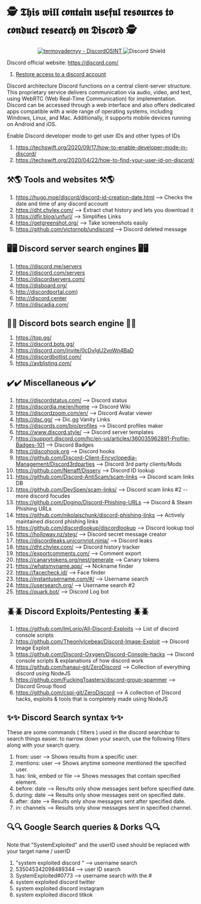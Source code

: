 # 🕵️ 𝕿𝖍𝖎𝖘 𝖜𝖎𝖑𝖑 𝖈𝖔𝖓𝖙𝖆𝖎𝖓 𝖚𝖘𝖊𝖋𝖚𝖑 𝖗𝖊𝖘𝖔𝖚𝖗𝖈𝖊𝖘 𝖙𝖔 𝖈𝖔𝖓𝖉𝖚𝖈𝖙 𝖗𝖊𝖘𝖊𝖆𝖗𝖈𝖍 𝖔𝖓 𝕯𝖎𝖘𝖈𝖔𝖗𝖉 🕵️

<div align="center">
<a href="https://github.com/termoyadernyy/DiscordOSINT" title="Go to GitHub repo">
  <img src="https://img.shields.io/static/v1?label=termoyadernyy&message=DiscordOSINT&color=purple&logo=github" alt="termoyadernyy - DiscordOSINT">
</a>
  <a href="https://discord.gg/VQUvAVpJPr" style="text-decoration: none;">
  <img src="https://discord.com/api/guilds/1336059889524670534/widget.png?style=shield" alt="Discord Shield"/>
</div>

Discord official website: https://discord.com/
1. [Restore access to a discord account](https://discord.com/login)

Discord architecture
Discord functions on a central client-server structure. This proprietary service delivers communication via audio, video, and text, using WebRTC (Web Real-Time Communication) for implementation. Discord can be accessed through a web interface and also offers dedicated apps compatible with a wide range of operating systems, including Windows, Linux, and Mac. Additionally, it supports mobile devices running on Android and iOS.


Enable Discord developer mode to get user IDs and other types of IDs
1. https://techswift.org/2020/09/17/how-to-enable-developer-mode-in-discord/
2. https://techswift.org/2020/04/22/how-to-find-your-user-id-on-discord/

## ⚒️🌎 Tools and websites ⚒️🌎
1. https://hugo.moe/discord/discord-id-creation-date.html --> Checks the date and time of any discord account
2. https://dht.chylex.com/ --> Extract chat history and lets you download it
3. https://dfir.blog/unfurl/ --> Simplifies Links
4. https://getgreenshot.org/ --> Take screenshots easily
5. https://github.com/victornpb/undiscord --> Discord deleted message


## 🖥️🖥️ Discord server search engines 🖥️🖥️
1. https://discord.me/servers
2. https://discord.com/servers
3. https://discordservers.com/
4. https://disboard.org/
5. http://discordportal.com)
6. http://discord.center
7. https://discadia.com/

## 🤖🤖 Discord bots search engine 🤖🤖
1. https://top.gg/
2. https://discord.bots.gg/
3. https://discord.com/invite/0cDvIgU2voWn4BaD
4. https://discordbotlist.com/
5. https://ayblisting.com/

## ✔️✔️ Miscellaneous ✔️✔️
1. https://discordstatus.com/ --> Discord status
2. https://discordia.me/en/home --> Discord Wiki
3. https://discordzoom.com/en/ --> Discord Avatar viewer
4. https://dsc.gg/ --> Dic.gg Vanity Links
5. https://discords.com/bio/profiles --> Discord profiles maker
6. https://www.discord.style/ --> Discord server templates
7. https://support.discord.com/hc/en-us/articles/360035962891-Profile-Badges-101 --> Discord Badges
8. https://discohook.org --> Discord hooks
9. https://github.com/Discord-Client-Encyclopedia-Management/Discord3rdparties --> Discord 3rd party clients/Mods
10. https://github.com/Nenaff/Disserv --> Discord ID lookup
11. https://github.com/Discord-AntiScam/scam-links --> Discord scam links DB
12. https://github.com/DevSpen/scam-links/ --> Discord scam links #2 -- more discord focudes
13. https://github.com/Dogino/Discord-Phishing-URLs --> Discord & Steam Phishing URLs
14. https://github.com/nikolaischunk/discord-phishing-links --> Actively maintained discord phishing links 
15. https://github.com/discordlookup/discordlookup --> Discord lookup tool
16. https://holloway.nz/steg/ --> Discord secret message creator
17. https://discordleaks.unicornriot.ninja/ --> Discord leaks
18. https://dht.chylex.com/ --> Discord history tracker
19. https://exportcomments.com/ --> Comment export
20. https://canarytokens.org/nest/generate --> Canary tokens
21. https://whatsmyname.app/ --> Nickname finder
22. https://facecheck.id/ --> Face finder
23. https://instantusername.com/#/ --> Username search
24. https://usersearch.org/ --> Username search #2
25. https://quark.bot/ --> Discord Log bot

## 🪲🪲 Discord Exploits/Pentesting 🪲🪲
1. https://github.com/ImLorio/All-Discord-Exploits --> List of discord console scripts
2. https://github.com/TheonlyIcebear/Discord-Image-Exploit --> Discord Image Exploit
3. https://github.com/Discord-Oxygen/Discord-Console-hacks --> Discord console scripts & explanations of how discord work
4. https://github.com/hanaui-git/ZeroDiscord --> Collection of everything discord using NodeJS
5. https://github.com/FuckingToasters/discord-group-spammer --> Discord Group flood
6. https://github.com/cspi-git/ZeroDiscord --> A collection of Discord hacks, exploits & tools that is completely made using NodeJS



## ✨✨ Discord Search syntax ✨✨
These are some commands ( filters ) used in the discord searchbar to search things easier.
to narrow down your search, use the following filters along with your search query.

1. from: user --> Shows results from a specific user.
2. mentions: user --> Shows anytime someone mentioned the specified user.
3. has: link, embed or file --> Shows messages that contain specified element.
4. before: date --> Results only show messages sent before specified date.
5. during: date --> Results only show messages sent on specified date.
6. after: date --> Results only show messages sent after specified date.
7. in: channels --> Results only show messages sent in specified channel.



## 🔍🔍 Google Search queries & Dorks 🔍🔍
Note that "SystemExploited" and the userID used should be replaced with your target name / userID

1. "system exploited discord " --> username search
2. 535045342098489344 --> user ID search
3. SystemExploited#0773 --> username search with the #
4. system exploited discord twitter 
5. system exploited discord instagram
6. system exploited discord titkok

